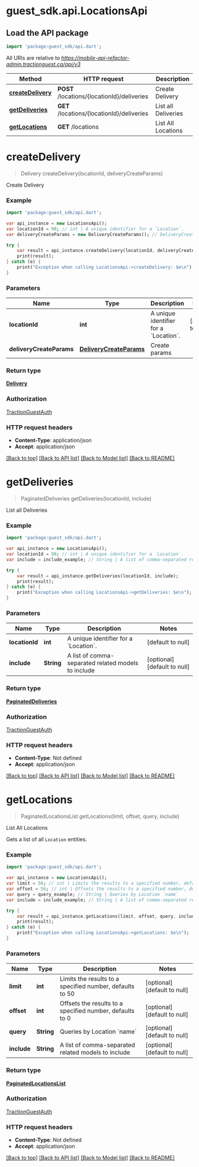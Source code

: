 # guest_sdk.api.LocationsApi

## Load the API package
```dart
import 'package:guest_sdk/api.dart';
```

All URIs are relative to *https://mobile-api-refactor-admin.tractionguest.ca/api/v3*

Method | HTTP request | Description
------------- | ------------- | -------------
[**createDelivery**](LocationsApi.md#createDelivery) | **POST** /locations/{locationId}/deliveries | Create Delivery
[**getDeliveries**](LocationsApi.md#getDeliveries) | **GET** /locations/{locationId}/deliveries | List all Deliveries
[**getLocations**](LocationsApi.md#getLocations) | **GET** /locations | List All Locations


# **createDelivery**
> Delivery createDelivery(locationId, deliveryCreateParams)

Create Delivery

### Example 
```dart
import 'package:guest_sdk/api.dart';

var api_instance = new LocationsApi();
var locationId = 98; // int | A unique identifier for a `Location`.
var deliveryCreateParams = new DeliveryCreateParams(); // DeliveryCreateParams | Create params

try { 
    var result = api_instance.createDelivery(locationId, deliveryCreateParams);
    print(result);
} catch (e) {
    print("Exception when calling LocationsApi->createDelivery: $e\n");
}
```

### Parameters

Name | Type | Description  | Notes
------------- | ------------- | ------------- | -------------
 **locationId** | **int**| A unique identifier for a &#x60;Location&#x60;. | [default to null]
 **deliveryCreateParams** | [**DeliveryCreateParams**](DeliveryCreateParams.md)| Create params | 

### Return type

[**Delivery**](Delivery.md)

### Authorization

[TractionGuestAuth](../README.md#TractionGuestAuth)

### HTTP request headers

 - **Content-Type**: application/json
 - **Accept**: application/json

[[Back to top]](#) [[Back to API list]](../README.md#documentation-for-api-endpoints) [[Back to Model list]](../README.md#documentation-for-models) [[Back to README]](../README.md)

# **getDeliveries**
> PaginatedDeliveries getDeliveries(locationId, include)

List all Deliveries

### Example 
```dart
import 'package:guest_sdk/api.dart';

var api_instance = new LocationsApi();
var locationId = 98; // int | A unique identifier for a `Location`.
var include = include_example; // String | A list of comma-separated related models to include

try { 
    var result = api_instance.getDeliveries(locationId, include);
    print(result);
} catch (e) {
    print("Exception when calling LocationsApi->getDeliveries: $e\n");
}
```

### Parameters

Name | Type | Description  | Notes
------------- | ------------- | ------------- | -------------
 **locationId** | **int**| A unique identifier for a &#x60;Location&#x60;. | [default to null]
 **include** | **String**| A list of comma-separated related models to include | [optional] [default to null]

### Return type

[**PaginatedDeliveries**](PaginatedDeliveries.md)

### Authorization

[TractionGuestAuth](../README.md#TractionGuestAuth)

### HTTP request headers

 - **Content-Type**: Not defined
 - **Accept**: application/json

[[Back to top]](#) [[Back to API list]](../README.md#documentation-for-api-endpoints) [[Back to Model list]](../README.md#documentation-for-models) [[Back to README]](../README.md)

# **getLocations**
> PaginatedLocationsList getLocations(limit, offset, query, include)

List All Locations

Gets a list of all `Location` entities.

### Example 
```dart
import 'package:guest_sdk/api.dart';

var api_instance = new LocationsApi();
var limit = 56; // int | Limits the results to a specified number, defaults to 50
var offset = 56; // int | Offsets the results to a specified number, defaults to 0
var query = query_example; // String | Queries by Location `name`
var include = include_example; // String | A list of comma-separated related models to include

try { 
    var result = api_instance.getLocations(limit, offset, query, include);
    print(result);
} catch (e) {
    print("Exception when calling LocationsApi->getLocations: $e\n");
}
```

### Parameters

Name | Type | Description  | Notes
------------- | ------------- | ------------- | -------------
 **limit** | **int**| Limits the results to a specified number, defaults to 50 | [optional] [default to null]
 **offset** | **int**| Offsets the results to a specified number, defaults to 0 | [optional] [default to null]
 **query** | **String**| Queries by Location &#x60;name&#x60; | [optional] [default to null]
 **include** | **String**| A list of comma-separated related models to include | [optional] [default to null]

### Return type

[**PaginatedLocationsList**](PaginatedLocationsList.md)

### Authorization

[TractionGuestAuth](../README.md#TractionGuestAuth)

### HTTP request headers

 - **Content-Type**: Not defined
 - **Accept**: application/json

[[Back to top]](#) [[Back to API list]](../README.md#documentation-for-api-endpoints) [[Back to Model list]](../README.md#documentation-for-models) [[Back to README]](../README.md)

